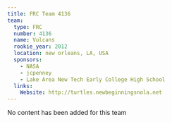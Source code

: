 ```yaml
---
title: FRC Team 4136
team:
  type: FRC
  number: 4136
  name: Vulcans
  rookie_year: 2012
  location: new orleans, LA, USA
  sponsors:
    - NASA
    - jcpenney
    - Lake Area New Tech Early College High School
  links:
    Website: http://turtles.newbeginningsnola.net
---
```

No content has been added for this team